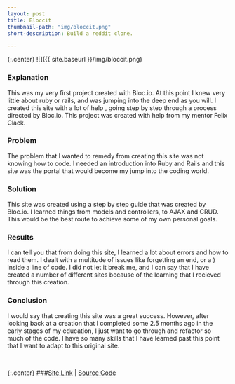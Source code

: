 ```yaml
---
layout: post
title: Bloccit
thumbnail-path: "img/bloccit.png"
short-description: Build a reddit clone.

---
```


{:.center}
![]({{ site.baseurl }}/img/bloccit.png)

### Explanation

This was my very first project created with Bloc.io. At this point I knew very little about ruby or rails, and was jumping into the deep end as you will. I created this site with a lot of help , going step by step through a process directed by Bloc.io. This project was created with help from my mentor Felix Clack.

### Problem

The problem that I wanted to remedy from creating this site was not knowing how to code. I needed an introduction into Ruby and Rails and this site was the portal that would become my jump into the coding world.

### Solution

This site was created using a step by step guide that was created by Bloc.io. I learned things from models and controllers, to AJAX and CRUD. This would be the best route to achieve some of my own personal goals.

### Results

I can tell you that from doing this site, I learned a lot about errors and how to read them. I dealt with a multitude of issues like forgetting an end, or a ) inside a line of code. I did not let it break me, and I can say that I have created a number of different sites because of the learning that I recieved through this creation.

### Conclusion

I would say that creating this site was a great success. However, after looking back at a creation that I completed some 2.5 months ago in the early stages of my education, I just want to go through and refactor so much of the code. I have so many skills that I have learned past this point that I  want to adapt to this original site.

<br />

{:.center}
###[Site Link](https://fosterk-bloccit.herokuapp.com/) | [Source Code](https://github.com/GoDucks713/bloccit)